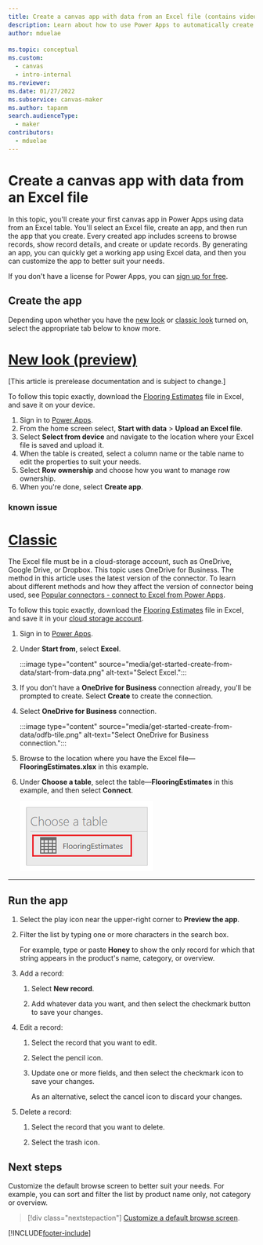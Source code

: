 ```yaml
---
title: Create a canvas app with data from an Excel file (contains video)
description: Learn about how to use Power Apps to automatically create a canvas app using data stored in an Excel file in a cloud-storage account.
author: mduelae

ms.topic: conceptual
ms.custom: 
  - canvas
  - intro-internal
ms.reviewer: 
ms.date: 01/27/2022
ms.subservice: canvas-maker
ms.author: tapanm
search.audienceType: 
  - maker
contributors:
  - mduelae
---
```

# Create a canvas app with data from an Excel file

In this topic, you'll create your first canvas app in Power Apps using data from an Excel table. You'll select an Excel file, create an app, and then run the app that you create. Every created app includes screens to browse records, show record details, and create or update records. By generating an app, you can quickly get a working app using Excel data, and then you can customize the app to better suit your needs. 

If you don't have a license for Power Apps, you can [sign up for free](../signup-for-powerapps.md).


## Create the app

Depending upon whether you have the [new look](intro-maker-portal.md#new-look) or [classic look](intro-maker-portal.md#home-classic#) turned on, select the appropriate tab below to know more.


# [New look (preview)](#tab/home-new-look)

[This article is prerelease documentation and is subject to change.]

To follow this topic exactly, download the [Flooring Estimates](https://download.microsoft.com/download/5/7/f/57fc6c55-6bb0-479b-a5c5-98fa08ee9efd/FlooringEstimates.xlsx) file in Excel, and save it on your device.

1. Sign in to [Power Apps](https://make.powerapps.com?utm_source=padocs&utm_medium=linkinadoc&utm_campaign=referralsfromdoc).
2. From the home screen select, **Start with data** > **Upload an Excel file**.
3. Select **Select from device** and navigate to the location where your Excel file is saved and upload it.
4. When the table is created, select a column name or the table name to edit the properties to suit your needs. 
5. Select **Row ownership** and choose how you want to manage row ownership.
6. When you're done, select **Create app**.

### known issue


# [Classic](#tab/home-classic)

The Excel file must be in a cloud-storage account, such as OneDrive, Google Drive, or Dropbox. This topic uses OneDrive for Business. The method in this article uses the latest version of the connector. To learn about different methods and how they affect the version of connector being used, see [Popular connectors - connect to Excel from Power Apps](connections/connection-excel.md).

To follow this topic exactly, download the [Flooring Estimates](https://download.microsoft.com/download/5/7/f/57fc6c55-6bb0-479b-a5c5-98fa08ee9efd/FlooringEstimates.xlsx) file in Excel, and save it in your [cloud storage account](connections/cloud-storage-blob-connections.md).


1. Sign in to [Power Apps](https://make.powerapps.com?utm_source=padocs&utm_medium=linkinadoc&utm_campaign=referralsfromdoc).

1. Under **Start from**, select **Excel**.

    :::image type="content" source="media/get-started-create-from-data/start-from-data.png" alt-text="Select Excel.":::

1. If you don't have a **OneDrive for Business** connection already, you'll be prompted to create. Select **Create** to create the connection.

1. Select **OneDrive for Business** connection.

    :::image type="content" source="media/get-started-create-from-data/odfb-tile.png" alt-text="Select OneDrive for Business connection.":::

1. Browse to the location where you have the Excel file&mdash;**FlooringEstimates.xlsx** in this example.

1. Under **Choose a table**, select the table&mdash;**FlooringEstimates** in this example, and then select **Connect**.

    ![Choose your table.](./media/get-started-create-from-data/choose-table.png)
    

 ---


## Run the app

1. Select the play icon near the upper-right corner to  **Preview the app**.

1. Filter the list by typing one or more characters in the search box.

    For example, type or paste **Honey** to show the only record for which that string appears in the product's name, category, or overview.

1. Add a record:

    1. Select **New record**.

    1. Add whatever data you want, and then select the checkmark button to save your changes.
  
1. Edit a record:

    1. Select the record that you want to edit.

    1. Select the pencil icon.

    1. Update one or more fields, and then select the checkmark icon to save your changes.

        As an alternative, select the cancel icon to discard your changes.

1. Delete a record:

    1. Select the record that you want to delete.

    1. Select the trash icon.

        
## Next steps

Customize the default browse screen to better suit your needs. For example, you can sort and filter the list by product name only, not category or overview.

> [!div class="nextstepaction"]
> [Customize a default browse screen](customize-layout-sharepoint.md).


[!INCLUDE[footer-include](../../includes/footer-banner.md)]
